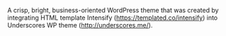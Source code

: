 A crisp, bright, business-oriented WordPress theme that was created by integrating HTML template Intensify (https://templated.co/intensify) into Underscores WP theme (http://underscores.me/).
